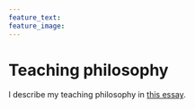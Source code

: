 ```yaml
---
feature_text:
feature_image:
---
```


<style>
figcaption {
    margin: 10px 0 0 0;
    font-family: Courier;
	font-size: 14px;
    color: #808080;
}
</style>

# Teaching philosophy

I describe my teaching philosophy in [this essay](teaching_philosophy.pdf).
